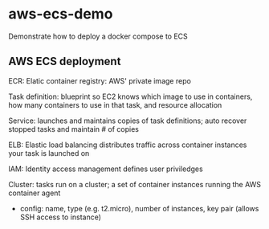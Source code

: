 # aws-ecs-demo
Demonstrate how to deploy a docker compose to ECS

## AWS ECS deployment

ECR: Elatic container registry: AWS' private image repo

Task definition: blueprint so EC2 knows which image to use in containers, how many containers to use in that task, and resource allocation

Service: launches and maintains copies of task definitions; auto recover stopped tasks and maintain # of copies

ELB: Elastic load balancing distributes traffic across container instances your task is launched on

IAM: Identity access management defines user priviledges

Cluster: tasks run on a cluster; a set of container instances running the AWS container agent
- config: name, type (e.g. t2.micro), number of instances, key pair (allows SSH access to instance)
